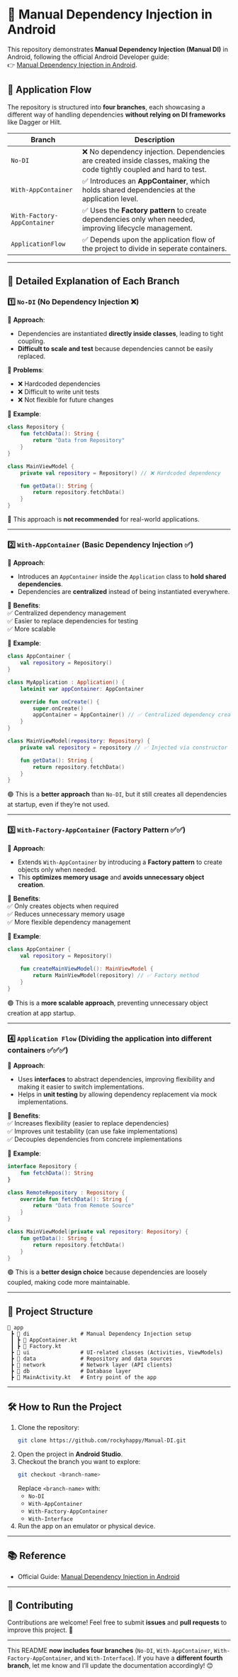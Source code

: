 
# 📌 Manual Dependency Injection in Android  

This repository demonstrates **Manual Dependency Injection (Manual DI)** in Android, following the official Android Developer guide:  
👉 [Manual Dependency Injection in Android](https://developer.android.com/training/dependency-injection/manual).  

## 🚀 Application Flow  

The repository is structured into **four branches**, each showcasing a different way of handling dependencies **without relying on DI frameworks** like Dagger or Hilt.  

| Branch                        | Description |
|--------------------------------|------------|
| `No-DI`                       | ❌ No dependency injection. Dependencies are created inside classes, making the code tightly coupled and hard to test. |
| `With-AppContainer`           | ✅ Introduces an **AppContainer**, which holds shared dependencies at the application level. |
| `With-Factory-AppContainer`   | ✅ Uses the **Factory pattern** to create dependencies only when needed, improving lifecycle management. |
| `ApplicationFlow`              | ✅ Depends upon the application flow of the project to divide in seperate containers. |

---

## 🔹 **Detailed Explanation of Each Branch**  

### 1️⃣ `No-DI` (No Dependency Injection ❌)  

📌 **Approach**:  
- Dependencies are instantiated **directly inside classes**, leading to tight coupling.  
- **Difficult to scale and test** because dependencies cannot be easily replaced.  

📌 **Problems**:  
- ❌ Hardcoded dependencies  
- ❌ Difficult to write unit tests  
- ❌ Not flexible for future changes  

📌 **Example**:  
```kotlin
class Repository {
    fun fetchData(): String {
        return "Data from Repository"
    }
}

class MainViewModel {
    private val repository = Repository() // ❌ Hardcoded dependency

    fun getData(): String {
        return repository.fetchData()
    }
}
```
🔴 This approach is **not recommended** for real-world applications.  

---

### 2️⃣ `With-AppContainer` (Basic Dependency Injection ✅)  

📌 **Approach**:  
- Introduces an `AppContainer` inside the `Application` class to **hold shared dependencies**.  
- Dependencies are **centralized** instead of being instantiated everywhere.  

📌 **Benefits**:  
✅ Centralized dependency management  
✅ Easier to replace dependencies for testing  
✅ More scalable  

📌 **Example**:  
```kotlin
class AppContainer {
    val repository = Repository()
}

class MyApplication : Application() {
    lateinit var appContainer: AppContainer

    override fun onCreate() {
        super.onCreate()
        appContainer = AppContainer() // ✅ Centralized dependency creation
    }
}

class MainViewModel(repository: Repository) {
    private val repository = repository // ✅ Injected via constructor

    fun getData(): String {
        return repository.fetchData()
    }
}
```
🟢 This is a **better approach** than `No-DI`, but it still creates all dependencies at startup, even if they’re not used.  

---

### 3️⃣ `With-Factory-AppContainer` (Factory Pattern ✅✅)  

📌 **Approach**:  
- Extends `With-AppContainer` by introducing a **Factory pattern** to create objects only when needed.  
- This **optimizes memory usage** and **avoids unnecessary object creation**.  

📌 **Benefits**:  
✅ Only creates objects when required  
✅ Reduces unnecessary memory usage  
✅ More flexible dependency management  

📌 **Example**:  
```kotlin
class AppContainer {
    val repository = Repository()
    
    fun createMainViewModel(): MainViewModel {
        return MainViewModel(repository) // ✅ Factory method
    }
}
```
🟢 This is a **more scalable approach**, preventing unnecessary object creation at app startup.  

---

### 4️⃣ `Application Flow` (Dividing the application into different containers ✅✅✅)  

📌 **Approach**:  
- Uses **interfaces** to abstract dependencies, improving flexibility and making it easier to switch implementations.  
- Helps in **unit testing** by allowing dependency replacement via mock implementations.  

📌 **Benefits**:  
✅ Increases flexibility (easier to replace dependencies)  
✅ Improves unit testability (can use fake implementations)  
✅ Decouples dependencies from concrete implementations  

📌 **Example**:  
```kotlin
interface Repository {
    fun fetchData(): String
}

class RemoteRepository : Repository {
    override fun fetchData(): String {
        return "Data from Remote Source"
    }
}

class MainViewModel(private val repository: Repository) {
    fun getData(): String {
        return repository.fetchData()
    }
}
```
🟢 This is a **better design choice** because dependencies are loosely coupled, making code more maintainable.  

---

## 📂 Project Structure  

```
📂 app
 ┣ 📂 di                # Manual Dependency Injection setup
 ┃ ┣ 📜 AppContainer.kt
 ┃ ┣ 📜 Factory.kt
 ┣ 📂 ui                # UI-related classes (Activities, ViewModels)
 ┣ 📂 data              # Repository and data sources
 ┣ 📂 network           # Network layer (API clients)
 ┣ 📂 db                # Database layer
 ┣ 📜 MainActivity.kt   # Entry point of the app
```

---

## 🛠 How to Run the Project  

1. Clone the repository:  
   ```bash
   git clone https://github.com/rockyhappy/Manual-DI.git
   ```
2. Open the project in **Android Studio**.  
3. Checkout the branch you want to explore:  
   ```bash
   git checkout <branch-name>
   ```
   Replace `<branch-name>` with:  
   - `No-DI`  
   - `With-AppContainer`  
   - `With-Factory-AppContainer`  
   - `With-Interface`  
4. Run the app on an emulator or physical device.  

---

## 📚 Reference  

- Official Guide: [Manual Dependency Injection in Android](https://developer.android.com/training/dependency-injection/manual)  

---

## 🤝 Contributing  

Contributions are welcome! Feel free to submit **issues** and **pull requests** to improve this project. 🚀  

---

This README **now includes four branches** (`No-DI`, `With-AppContainer`, `With-Factory-AppContainer`, and `With-Interface`). If you have a **different fourth branch**, let me know and I’ll update the documentation accordingly! 😊
